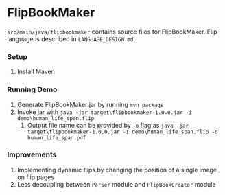 # FlipBookMaker
`src/main/java/flipbookmaker` contains source files for FlipBookMaker. Flip language is described in `LANGUAGE_DESIGN.md`.

### Setup
1. Install Maven

### Running Demo
1. Generate FlipBookMaker jar by running `mvn package`
2. Invoke jar with `java -jar target\flipbookmaker-1.0.0.jar -i demo\human_life_span.flip`
    1. Output file name can be provided by `-o` flag as `java -jar target\flipbookmaker-1.0.0.jar -i demo\human_life_span.flip -o human_life_span.pdf`

### Improvements
1. Implementing dynamic flips by changing the position of a single image on flip pages
2. Less decoupling between `Parser` module and `FlipBookCreator` module
